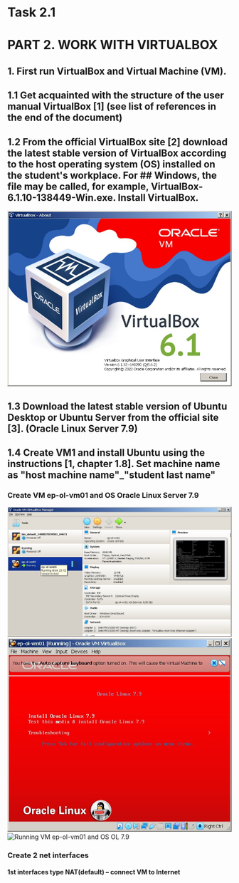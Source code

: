 #  #####################
#       Task 2.1
# #######################
# PART 2. WORK WITH VIRTUALBOX
## 1. First run VirtualBox and Virtual Machine (VM). 
##   1.1 Get acquainted with the structure of the user manual VirtualBox [1] (see list of references in the end of the document) 
##   1.2 From the official VirtualBox site [2] download the latest stable version of VirtualBox according to the host operating system (OS) installed on the student's workplace. For    ## Windows, the file may be called, for example, VirtualBox-6.1.10-138449-Win.exe. Install VirtualBox. 

![Virtual  Box Install](task2_1_images/image01_task2_1.jpg)

## 1.3 Download the latest stable version of Ubuntu Desktop or Ubuntu Server from the official site [3].  (Oracle Linux Server 7.9)
## 1.4 Create VM1 and install Ubuntu using the instructions [1, chapter 1.8]. Set machine name as "host machine name"_"student last name"

###  Create VM   ep-ol-vm01   and OS  Oracle Linux Server 7.9
![Create VM  ep-ol-vm01](task2_1_images/image02_task2_1.jpg)
![Create VM  ep-ol-vm01 and Install  OS OL 7.9](task2_1_images/image03_task2_1.jpg)
![Running VM  ep-ol-vm01 and  OS OL 7.9](task2_1_images/image04_task2_1.jpg)

### Create 2 net interfaces 
#### 1st  interfaces type NAT(default) – connect VM to Internet 



